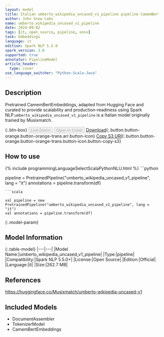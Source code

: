 ```yaml
---
layout: model
title: Italian umberto_wikipedia_uncased_v1_pipeline pipeline CamemBertEmbeddings from Musixmatch
author: John Snow Labs
name: umberto_wikipedia_uncased_v1_pipeline
date: 2024-09-02
tags: [it, open_source, pipeline, onnx]
task: Embeddings
language: it
edition: Spark NLP 5.5.0
spark_version: 3.0
supported: true
annotator: PipelineModel
article_header:
  type: cover
use_language_switcher: "Python-Scala-Java"
---
```


## Description

Pretrained CamemBertEmbeddings, adapted from Hugging Face and curated to provide scalability and production-readiness using Spark NLP.`umberto_wikipedia_uncased_v1_pipeline` is a Italian model originally trained by Musixmatch.

{:.btn-box}
<button class="button button-orange" disabled>Live Demo</button>
<button class="button button-orange" disabled>Open in Colab</button>
[Download](https://s3.amazonaws.com/auxdata.johnsnowlabs.com/public/models/umberto_wikipedia_uncased_v1_pipeline_it_5.5.0_3.0_1725320061488.zip){:.button.button-orange.button-orange-trans.arr.button-icon}
[Copy S3 URI](s3://auxdata.johnsnowlabs.com/public/models/umberto_wikipedia_uncased_v1_pipeline_it_5.5.0_3.0_1725320061488.zip){:.button.button-orange.button-orange-trans.button-icon.button-copy-s3}

## How to use



<div class="tabs-box" markdown="1">
{% include programmingLanguageSelectScalaPythonNLU.html %}
```python

pipeline = PretrainedPipeline("umberto_wikipedia_uncased_v1_pipeline", lang = "it")
annotations =  pipeline.transform(df)   

```
```scala

val pipeline = new PretrainedPipeline("umberto_wikipedia_uncased_v1_pipeline", lang = "it")
val annotations = pipeline.transform(df)

```
</div>

{:.model-param}
## Model Information

{:.table-model}
|---|---|
|Model Name:|umberto_wikipedia_uncased_v1_pipeline|
|Type:|pipeline|
|Compatibility:|Spark NLP 5.5.0+|
|License:|Open Source|
|Edition:|Official|
|Language:|it|
|Size:|262.7 MB|

## References

https://huggingface.co/Musixmatch/umberto-wikipedia-uncased-v1

## Included Models

- DocumentAssembler
- TokenizerModel
- CamemBertEmbeddings